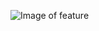 ![Image of feature](https://www.ipvisioninc.com/wp-content/uploads/banner_tech-driven-results_secondary.jpg)
